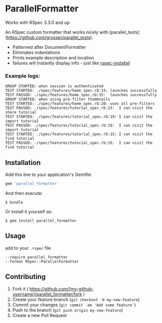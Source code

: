 # ParallelFormatter

Works with RSpec 3.3.0 and up

An RSpec custom formatter that works nicely with 
[parallel_tests] (https://github.com/grosser/parallel_tests).

- Patterned after DocumentFormatter
- Eliminates indentations
- Prints example description and location
- failures will instantly display info - just like 
[rspec-instafail](https://github.com/grosser/rspec-instafail)

### Example logs:    
    GROUP STARTED: when session is authenticated
    TEST STARTED: ./spec/features/home_spec.rb:15: launches successfully
    TEST PASSED: ./spec/features/home_spec.rb:15:  launches successfully
    GROUP STARTED: when using pre-filter thumbnails
    TEST STARTED: ./spec/features/home_spec.rb:20: uses all pre-filters
    TEST PASSED: ./spec/features/tutorial_spec.rb:23:  I can visit the share tutorial
    TEST STARTED: ./spec/features/tutorial_spec.rb:19: I can visit the import tutorial
    TEST PASSED: ./spec/features/tutorial_spec.rb:19:  I can visit the import tutorial
    TEST STARTED: ./spec/features/tutorial_spec.rb:15: I can visit the find tutorial
    TEST PASSED: ./spec/features/tutorial_spec.rb:15:  I can visit the find tutorial


## Installation

Add this line to your application's Gemfile:

```ruby
gem 'parallel_formatter'
```

And then execute:

    $ bundle

Or install it yourself as:

    $ gem install parallel_formatter

## Usage
add to your `.rspec` file

    --require parallel_formatter
    --format RSpec::ParallelFormatter

## Contributing

1. Fork it ( https://github.com/[my-github-username]/parallel_formatter/fork )
2. Create your feature branch (`git checkout -b my-new-feature`)
3. Commit your changes (`git commit -am 'Add some feature'`)
4. Push to the branch (`git push origin my-new-feature`)
5. Create a new Pull Request

